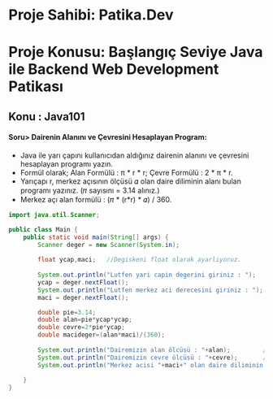 # Proje Sahibi: Patika.Dev 
# Proje Konusu: Başlangıç Seviye Java ile Backend Web Development Patikası
## Konu : Java101

#### Soru> Dairenin Alanını ve Çevresini Hesaplayan Program:
- Java ile yarı çapını kullanıcıdan aldığınız dairenin alanını ve çevresini hesaplayan programı yazın.
- Formül olarak; Alan Formülü : π * r * r; Çevre Formülü : 2 * π * r.
- Yarıçapı r, merkez açısının ölçüsü 𝛼 olan daire diliminin alanı bulan programı yazınız. (𝜋 sayısını = 3.14 alınız.)
- Merkez açı alan formülü : (𝜋 * (r*r) * 𝛼) / 360.

```java
import java.util.Scanner;

public class Main {
    public static void main(String[] args) {
        Scanner deger = new Scanner(System.in);
        
        float ycap,maci;   //Degiskeni float olarak ayarliyoruz.
        
        System.out.println("Lutfen yari capin degerini giriniz : ");          //Dairenin yari cap bilgisini input olarak istiyoruz.
        ycap = deger.nextFloat();                                                                   //Gelen input degerini degiskene esitliyoruz.
        System.out.println("Lutfen merkez aci derecesini giriniz : ");          //Merkez aci bilgisini input olarak istiyoruz.
        maci = deger.nextFloat();                                                                   //Gelen input degerini degiskene esitliyoruz.

        double pie=3.14;
        double alan=pie*ycap*ycap;
        double cevre=2*pie*ycap;
        double macideger=(alan*maci)/(360);
        
        System.out.println("Dairemizin alan ölcüsü : "+alan);         //Toplam mesafeyi yazdiriyoruz.
        System.out.println("Dairemizin cevre ölcüsü : "+cevre);       //Toplam ucreti yazdiriyoruz.
        System.out.println("Merkez acisi "+maci+" olan daire diliminin alani "+macideger+" seklindedir.");       //Toplam ucreti yazdiriyoruz.
        
    }
}
```
